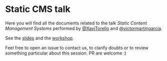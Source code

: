 # Static CMS talk

Here you will find all the documents related to the talk *Static Content Management Systems* performed by [@XaviTorello](https://github.com/XaviTorello) and [@victormartingarcia](https://github.com/victormartingarcia).

See the [slides](slides/README.md) and the [workshop](workshop/README.md).

Feel free to open an issue to contact us, to clarify doubts or to review something particular about this session. PR are welcome :)
